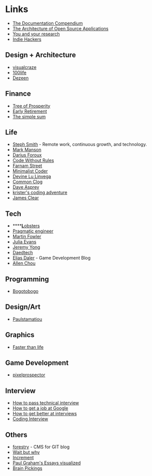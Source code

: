 # Links

* [The Documentation Compendium](https://github.com/kylelobo/The-Documentation-Compendium/blob/master/README.md) 
* [The Architecture of Open Source Applications](http://www.aosabook.org/en/index.html)
* [You and your research](http://www.cs.virginia.edu/~robins/YouAndYourResearch.html)
* [Indie Hackers](https://www.indiehackers.com/)

## Design + Architecture

* [visualcraze](https://visualcraze.com/)
* [100life](https://100life.jp/)
* [Dezeen](https://www.dezeen.com/)

## Finance

* [Tree of Prosperity ](http://treeofprosperity.blogspot.com/)
* [Early Retirement](https://earlyretirementsg.weebly.com/)
* [The simple sum](https://thesimplesum.com/)

## Life

* [Steph Smith](https://blog.stephsmith.io/) - Remote work, continuous growth, and technology.
* [Mark Manson](https://markmanson.net/archive)
* [Darius Foroux](https://dariusforoux.com/blog/?utm_source=pocket)
* [Code Without Rules](https://codewithoutrules.com/)
* [Farnam Street](https://fs.blog/blog/)
* [Minimalist Coder](http://theminimalistcoder.com/)
* [Devine Lu Linvega](https://wiki.xxiivv.com/#devine+lu+linvega)
* [Common Clog](https://commoncog.com/blog/)
* [Dave Asprey](https://blog.daveasprey.com/category/article/)
* [krister's coding adventure](http://code.krister.ee/)
* [James Clear](https://jamesclear.com/)

## Tech

* \*\*\*\*[**L**obsters](https://lobste.rs/)
* [Pragmatic engineer](https://blog.pragmaticengineer.com/)
* [Martin Fowler](https://martinfowler.com)
* [Julia Evans](https://jvns.ca/)
* [Jeremy Yong](https://www.jeremyong.com/)
* [Daedtech](https://daedtech.com/)
* [Elias Daler](https://eliasdaler.github.io/) - Game Development Blog
* [Allen Chou](http://www.allenchou.net/blog/)

## Programming

* [Bogotobogo](https://www.bogotobogo.com/index.php)

## Design/Art

* [Paulstamatiou](https://paulstamatiou.com/)

## Graphics

* [Faster than life](https://www.fasterthan.life/blog)

## Game Development

* [pixelprospector](https://pixelprospector.com/)

## Interview

* [How to pass technical interview](https://medium.com/@samson_hu/how-to-pass-technical-interviews-4653ea9220e5)
* [How to get a job at Google](https://www.quora.com/How-can-I-get-a-job-at-Facebook-or-Google-in-6-months-I-need-a-concise-work-plan-to-build-a-good-enough-skill-set-Should-I-join-some-other-start-up-or-build-my-own-projects-start-up-Should-I-just-focus-on-practicing-data-structures-and-algorithms/answer/Jimmy-Saade?share=1&srid=TAJ1)
* [How to get better at interviews](https://algodaily.com/lessons/how-to-get-better-at-coding-interviews)
* [Coding Interview](https://github.com/jwasham/coding-interview-university)



## Others

* [forestry](https://forestry.io/) - CMS for GIT blog
* [Wait but why](https://waitbutwhy.com/)
* [Increment](https://increment.com/)
* [Paul Graham's Essays visualized](https://www.producthunt.com/posts/paul-graham-s-essays-visualized)
* [Brain Pickings](https://www.brainpickings.org/)

